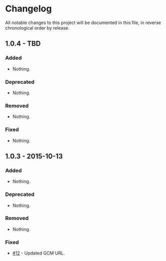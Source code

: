 # Changelog

All notable changes to this project will be documented in this file, in reverse chronological order by release.

## 1.0.4 - TBD

### Added

- Nothing.

### Deprecated

- Nothing.

### Removed

- Nothing.

### Fixed

- Nothing.

## 1.0.3 - 2015-10-13

### Added

- Nothing.

### Deprecated

- Nothing.

### Removed

- Nothing.

### Fixed

- [#12](https://github.com/zendframework/ZendService_Google_Gcm/pull/12) -
  Updated GCM URL.
